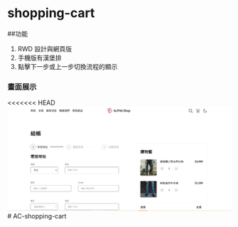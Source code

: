 # shopping-cart

##功能

1. RWD 設計與網頁版
2. 手機版有漢堡排
3. 點擊下一步或上一步切換流程的顯示
   
### 畫面展示
<<<<<<< HEAD
![image](./image/snippet.PNG)# AC-shopping-cart

